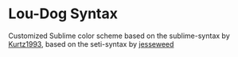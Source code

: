 # Lou-Dog Syntax

Customized Sublime color scheme based on the sublime-syntax by [Kurtz1993](https://github.com/Kurtz1993), based on the seti-syntax by [jesseweed](https://github.com/jesseweed)
